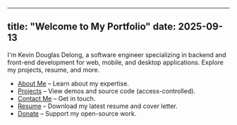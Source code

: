 
---
title: "Welcome to My Portfolio"
date: 2025-09-13
---

I'm Kevin Douglas Delong, a software engineer specializing in backend and front-end development for web, mobile, and desktop applications. Explore my projects, resume, and more.

- [About Me](/about/) – Learn about my expertise.
- [Projects](/projects/) – View demos and source code (access-controlled).
- [Contact Me](/contact/) – Get in touch.
- [Resume](/resume/) – Download my latest resume and cover letter.
- [Donate](/donate/) – Support my open-source work.
